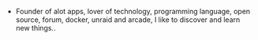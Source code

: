 - Founder of alot apps, lover of technology, programming language, open source, forum, docker, unraid and arcade, I like to discover and learn new things..
  <br>























